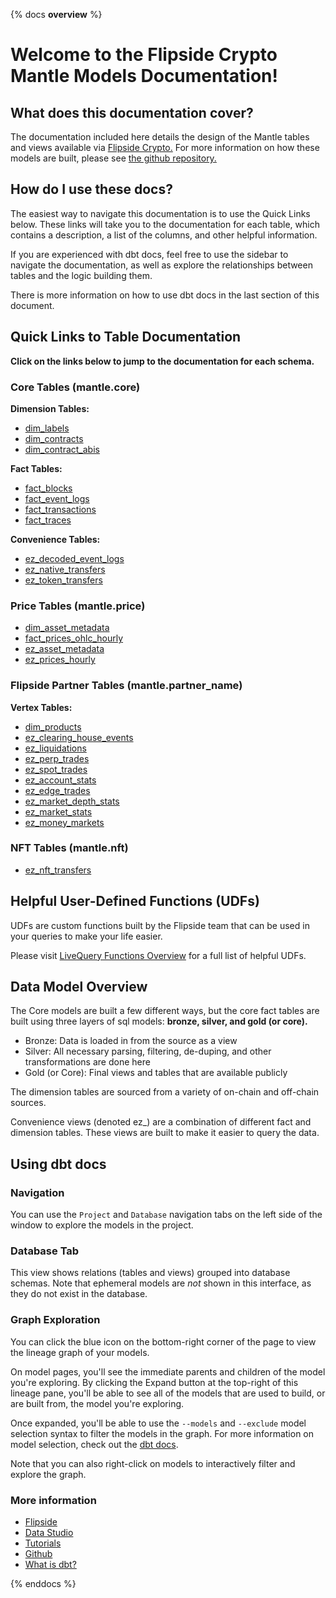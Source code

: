 {% docs __overview__ %}

# Welcome to the Flipside Crypto Mantle Models Documentation!

## **What does this documentation cover?**
The documentation included here details the design of the Mantle tables and views available via [Flipside Crypto.](https://flipsidecrypto.xyz/) For more information on how these models are built, please see [the github repository.](https://github.com/FlipsideCrypto/mantle-models)

## **How do I use these docs?**
The easiest way to navigate this documentation is to use the Quick Links below. These links will take you to the documentation for each table, which contains a description, a list of the columns, and other helpful information.

If you are experienced with dbt docs, feel free to use the sidebar to navigate the documentation, as well as explore the relationships between tables and the logic building them.

There is more information on how to use dbt docs in the last section of this document.

## **Quick Links to Table Documentation**

**Click on the links below to jump to the documentation for each schema.**

### Core Tables (mantle.core)

**Dimension Tables:**
- [dim_labels](https://flipsidecrypto.github.io/mantle-models/#!/model/model.fsc_evm.core__dim_labels)
- [dim_contracts](https://flipsidecrypto.github.io/mantle-models/#!/model/model.fsc_evm.core__dim_contracts)
- [dim_contract_abis](https://flipsidecrypto.github.io/mantle-models/#!/model/model.fsc_evm.core__dim_contract_abis)

**Fact Tables:**
- [fact_blocks](https://flipsidecrypto.github.io/mantle-models/#!/model/model.fsc_evm.core__fact_blocks)
- [fact_event_logs](https://flipsidecrypto.github.io/mantle-models/#!/model/model.fsc_evm.core__fact_event_logs)
- [fact_transactions](https://flipsidecrypto.github.io/mantle-models/#!/model/model.fsc_evm.core__fact_transactions)
- [fact_traces](https://flipsidecrypto.github.io/mantle-models/#!/model/model.fsc_evm.core__fact_traces)

**Convenience Tables:**
- [ez_decoded_event_logs](https://flipsidecrypto.github.io/mantle-models/#!/model/model.fsc_evm.core__ez_decoded_event_logs)
- [ez_native_transfers](https://flipsidecrypto.github.io/mantle-models/#!/model/model.fsc_evm.core__ez_native_transfers)
- [ez_token_transfers](https://flipsidecrypto.github.io/mantle-models/#!/model/model.fsc_evm.core__ez_token_transfers)
  
### Price Tables (mantle.price)
- [dim_asset_metadata](https://flipsidecrypto.github.io/mantle-models/#!/model/model.fsc_evm.price__dim_asset_metadata)
- [fact_prices_ohlc_hourly](https://flipsidecrypto.github.io/mantle-models/#!/model/model.fsc_evm.price__fact_prices_ohlc_hourly)
- [ez_asset_metadata](https://flipsidecrypto.github.io/mantle-models/#!/model/model.fsc_evm.price__ez_asset_metadata)
- [ez_prices_hourly](https://flipsidecrypto.github.io/mantle-models/#!/model/model.fsc_evm.price__ez_prices_hourly)

### Flipside Partner Tables (mantle.partner_name)

**Vertex Tables:**
- [dim_products](https://flipsidecrypto.github.io/mantle-models/#!/model/model.fsc_evm.vertex__dim_products)
- [ez_clearing_house_events](https://flipsidecrypto.github.io/mantle-models/#!/model/model.fsc_evm.vertex__ez_clearing_house_events)
- [ez_liquidations](https://flipsidecrypto.github.io/mantle-models/#!/model/model.fsc_evm.vertex__ez_liquidations)
- [ez_perp_trades](https://flipsidecrypto.github.io/mantle-models/#!/model/model.fsc_evm.vertex__ez_perp_trades)
- [ez_spot_trades](https://flipsidecrypto.github.io/mantle-models/#!/model/model.fsc_evm.vertex__ez_spot_trades)
- [ez_account_stats](https://flipsidecrypto.github.io/mantle-models/#!/model/model.fsc_evm.vertex__ez_account_stats)
- [ez_edge_trades](https://flipsidecrypto.github.io/mantle-models/#!/model/model.fsc_evm.vertex__ez_edge_trades)
- [ez_market_depth_stats](https://flipsidecrypto.github.io/mantle-models/#!/model/model.fsc_evm.vertex__ez_market_depth_stats)
- [ez_market_stats](https://flipsidecrypto.github.io/mantle-models/#!/model/model.fsc_evm.vertex__ez_market_stats)
- [ez_money_markets](https://flipsidecrypto.github.io/mantle-models/#!/model/model.fsc_evm.vertex__ez_money_markets)

### NFT Tables (mantle.nft)
- [ez_nft_transfers](https://flipsidecrypto.github.io/mantle-models/#!/model/model.fsc_evm.nft__ez_nft_transfers)

## **Helpful User-Defined Functions (UDFs)**

UDFs are custom functions built by the Flipside team that can be used in your queries to make your life easier. 

Please visit [LiveQuery Functions Overview](https://flipsidecrypto.github.io/livequery-models/#!/overview) for a full list of helpful UDFs.

## **Data Model Overview**

The Core models are built a few different ways, but the core fact tables are built using three layers of sql models: **bronze, silver, and gold (or core).**

- Bronze: Data is loaded in from the source as a view
- Silver: All necessary parsing, filtering, de-duping, and other transformations are done here
- Gold (or Core): Final views and tables that are available publicly

The dimension tables are sourced from a variety of on-chain and off-chain sources.

Convenience views (denoted ez_) are a combination of different fact and dimension tables. These views are built to make it easier to query the data.

## **Using dbt docs**
### Navigation

You can use the ```Project``` and ```Database``` navigation tabs on the left side of the window to explore the models in the project.

### Database Tab

This view shows relations (tables and views) grouped into database schemas. Note that ephemeral models are *not* shown in this interface, as they do not exist in the database.

### Graph Exploration

You can click the blue icon on the bottom-right corner of the page to view the lineage graph of your models.

On model pages, you'll see the immediate parents and children of the model you're exploring. By clicking the Expand button at the top-right of this lineage pane, you'll be able to see all of the models that are used to build, or are built from, the model you're exploring.

Once expanded, you'll be able to use the ```--models``` and ```--exclude``` model selection syntax to filter the models in the graph. For more information on model selection, check out the [dbt docs](https://docs.getdbt.com/docs/model-selection-syntax).

Note that you can also right-click on models to interactively filter and explore the graph.


### **More information**
- [Flipside](https://flipsidecrypto.xyz/)
- [Data Studio](https://flipsidecrypto.xyz/studio)
- [Tutorials](https://docs.flipsidecrypto.com/our-data/tutorials)
- [Github](https://github.com/FlipsideCrypto/mantle-models)
- [What is dbt?](https://docs.getdbt.com/docs/introduction)

{% enddocs %}